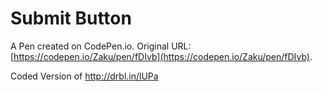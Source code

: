 # Submit Button

A Pen created on CodePen.io. Original URL: [https://codepen.io/Zaku/pen/fDIvb](https://codepen.io/Zaku/pen/fDIvb).

Coded Version of http://drbl.in/lUPa